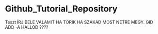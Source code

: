 # Github_Tutorial_Repository

Teszt
ÍRJ BELE VALAMIT HA TÖRIK HA SZAKAD MOST NETRE MEGY.
GID ADD -A HALLOD ????